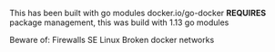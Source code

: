 This has been built with go modules
docker.io/go-docker **REQUIRES** package management, this was build with 1.13 go modules

Beware of:
  Firewalls
  SE Linux
  Broken docker networks

